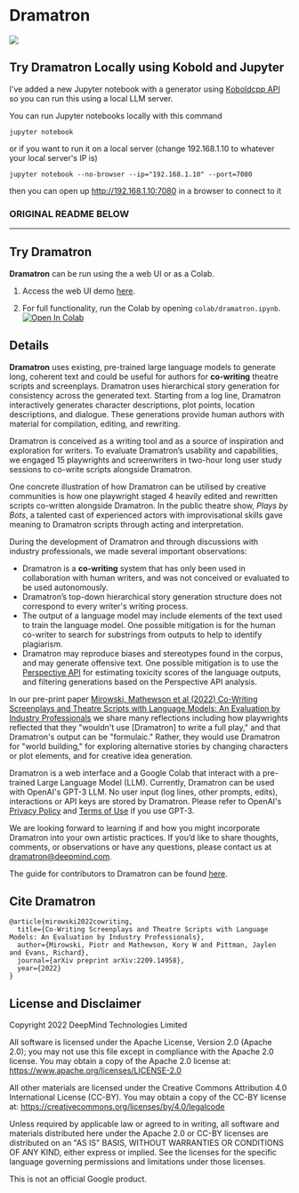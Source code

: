 # Dramatron

<img src="dramatron-animation.gif" />

## Try Dramatron Locally using Kobold and Jupyter

I've added a new Jupyter notebook with a generator using [Koboldcpp API](https://github.com/LostRuins/koboldcpp) so you can run this using a local LLM server.

You can run Jupyter notebooks locally with this command 
```
jupyter notebook
```
or if you want to run it on a local server (change 192.168.1.10 to whatever your local server's IP is)
```
jupyter notebook --no-browser --ip="192.168.1.10" --port=7080
```
then you can open up http://192.168.1.10:7080 in a browser to connect to it

### ORIGINAL README BELOW
___

## Try Dramatron

**Dramatron** can be run using the a web UI or as a Colab.

1. Access the web UI demo [here](https://deepmind.github.io/dramatron/).

1. For full functionality, run the Colab by opening `colab/dramatron.ipynb`. [![Open In Colab](https://colab.research.google.com/assets/colab-badge.svg)](https://colab.research.google.com/github/deepmind/dramatron/blob/main/colab/dramatron.ipynb)

## Details

**Dramatron** uses existing, pre-trained large language models to generate long, coherent text and could be useful for authors for **co-writing** theatre scripts and screenplays. Dramatron uses hierarchical story generation for consistency across the generated text. Starting from a log line, Dramatron interactively generates character descriptions, plot points, location descriptions, and dialogue. These generations provide human authors with material for compilation, editing, and rewriting.

Dramatron is conceived as a writing tool and as a source of inspiration and exploration for writers. To evaluate Dramatron’s usability and capabilities, we engaged 15 playwrights and screenwriters in two-hour long user study sessions to co-write scripts alongside Dramatron.

One concrete illustration of how Dramatron can be utilised by creative communities is how one playwright staged 4 heavily edited and rewritten scripts co-written alongside Dramatron. In the public theatre show, *Plays by Bots*, a talented cast of experienced actors with improvisational skills gave meaning to Dramatron scripts through acting and interpretation.

During the development of Dramatron and through discussions with industry professionals, we made several important observations:

* Dramatron is a **co-writing** system that has only been used in collaboration with human writers, and was not conceived or evaluated to be used autonomously.
* Dramatron’s top-down hierarchical story generation structure does not correspond to every writer's writing process.
* The output of a language model may include elements of the text used to train the language model. One possible mitigation is for the human co-writer to search for substrings from outputs to help to identify plagiarism.
* Dramatron may reproduce biases and stereotypes found in the corpus, and may generate offensive text. One possible mitigation is to use the [Perspective API](https://perspectiveapi.com/) for estimating toxicity scores of the language outputs, and filtering generations based on the Perspective API analysis.

In our pre-print paper [Mirowski, Mathewson et al (2022) Co-Writing Screenplays and Theatre Scripts with Language Models: An Evaluation by Industry Professionals](https://arxiv.org/abs/2209.14958) we share many reflections including how playwrights reflected that they "wouldn't use [Dramatron] to write a full play," and that Dramatron's output can be "formulaic." Rather, they would use Dramatron for "world building," for exploring alternative stories by changing characters or plot elements, and for creative idea generation.

Dramatron is a web interface and a Google Colab that interact with a pre-trained Large Language Model (LLM). Currently, Dramatron can be used with OpenAI's GPT-3 LLM. No user input (log lines, other prompts, edits), interactions or API keys are stored by Dramatron. Please refer to OpenAI's <a href='https://openai.com/privacy/'>Privacy Policy</a> and <a href='https://openai.com/terms/'>Terms of Use</a> if you use GPT-3.
      
We are looking forward to learning if and how you might incorporate Dramatron into your own artistic practices. If you’d like to share thoughts, comments, or observations or have any questions, please contact us at dramatron@deepmind.com.

The guide for contributors to Dramatron can be found [here](CONTRIBUTING.md).

## Cite Dramatron

```
@article{mirowski2022cowriting,
  title={Co-Writing Screenplays and Theatre Scripts with Language Models: An Evaluation by Industry Professionals},
  author={Mirowski, Piotr and Mathewson, Kory W and Pittman, Jaylen and Evans, Richard},
  journal={arXiv preprint arXiv:2209.14958},
  year={2022}
}
```

## License and Disclaimer

Copyright 2022 DeepMind Technologies Limited

All software is licensed under the Apache License, Version 2.0 (Apache 2.0);
you may not use this file except in compliance with the Apache 2.0 license.
You may obtain a copy of the Apache 2.0 license at:
https://www.apache.org/licenses/LICENSE-2.0

All other materials are licensed under the Creative Commons Attribution 4.0
International License (CC-BY). You may obtain a copy of the CC-BY license at:
https://creativecommons.org/licenses/by/4.0/legalcode

Unless required by applicable law or agreed to in writing, all software and
materials distributed here under the Apache 2.0 or CC-BY licenses are
distributed on an "AS IS" BASIS, WITHOUT WARRANTIES OR CONDITIONS OF ANY KIND,
either express or implied. See the licenses for the specific language governing
permissions and limitations under those licenses.

This is not an official Google product.
